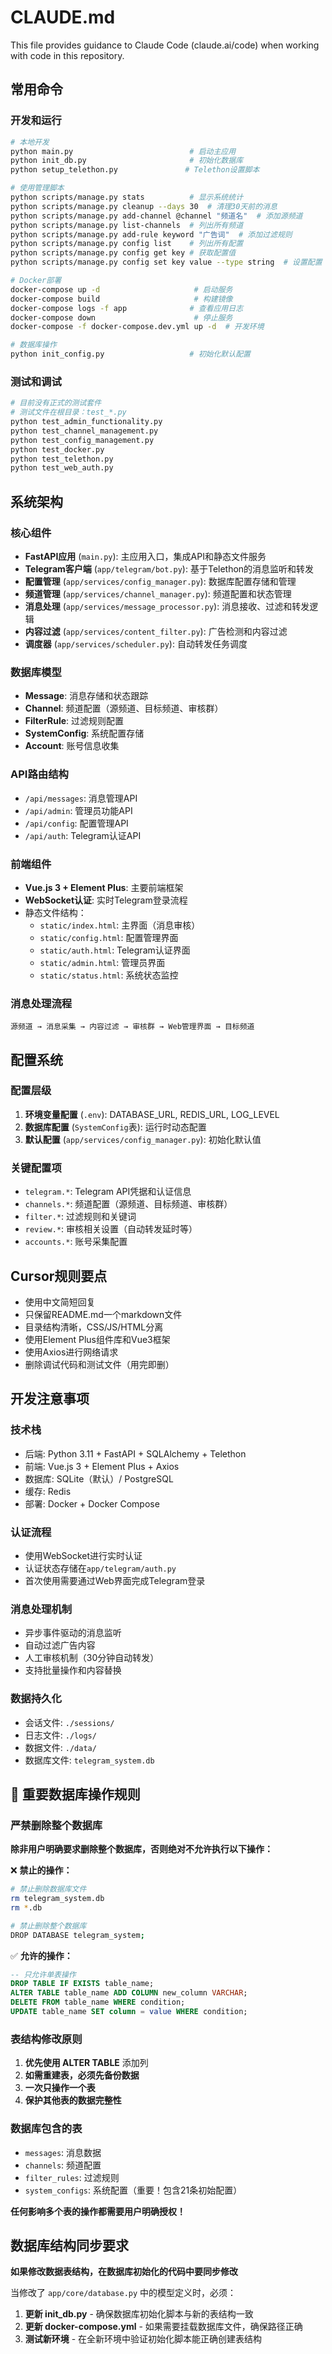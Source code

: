 # CLAUDE.md

This file provides guidance to Claude Code (claude.ai/code) when working with code in this repository.

## 常用命令

### 开发和运行
```bash
# 本地开发
python main.py                          # 启动主应用
python init_db.py                       # 初始化数据库
python setup_telethon.py               # Telethon设置脚本

# 使用管理脚本
python scripts/manage.py stats          # 显示系统统计
python scripts/manage.py cleanup --days 30  # 清理30天前的消息
python scripts/manage.py add-channel @channel "频道名"  # 添加源频道
python scripts/manage.py list-channels  # 列出所有频道
python scripts/manage.py add-rule keyword "广告词"  # 添加过滤规则
python scripts/manage.py config list    # 列出所有配置
python scripts/manage.py config get key # 获取配置值
python scripts/manage.py config set key value --type string  # 设置配置

# Docker部署
docker-compose up -d                     # 启动服务
docker-compose build                     # 构建镜像
docker-compose logs -f app              # 查看应用日志
docker-compose down                      # 停止服务
docker-compose -f docker-compose.dev.yml up -d  # 开发环境

# 数据库操作
python init_config.py                   # 初始化默认配置
```

### 测试和调试
```bash
# 目前没有正式的测试套件
# 测试文件在根目录：test_*.py
python test_admin_functionality.py
python test_channel_management.py
python test_config_management.py
python test_docker.py
python test_telethon.py
python test_web_auth.py
```

## 系统架构

### 核心组件
- **FastAPI应用** (`main.py`): 主应用入口，集成API和静态文件服务
- **Telegram客户端** (`app/telegram/bot.py`): 基于Telethon的消息监听和转发
- **配置管理** (`app/services/config_manager.py`): 数据库配置存储和管理
- **频道管理** (`app/services/channel_manager.py`): 频道配置和状态管理
- **消息处理** (`app/services/message_processor.py`): 消息接收、过滤和转发逻辑
- **内容过滤** (`app/services/content_filter.py`): 广告检测和内容过滤
- **调度器** (`app/services/scheduler.py`): 自动转发任务调度

### 数据库模型
- **Message**: 消息存储和状态跟踪
- **Channel**: 频道配置（源频道、目标频道、审核群）
- **FilterRule**: 过滤规则配置
- **SystemConfig**: 系统配置存储
- **Account**: 账号信息收集

### API路由结构
- `/api/messages`: 消息管理API
- `/api/admin`: 管理员功能API
- `/api/config`: 配置管理API
- `/api/auth`: Telegram认证API

### 前端组件
- **Vue.js 3 + Element Plus**: 主要前端框架
- **WebSocket认证**: 实时Telegram登录流程
- 静态文件结构：
  - `static/index.html`: 主界面（消息审核）
  - `static/config.html`: 配置管理界面
  - `static/auth.html`: Telegram认证界面
  - `static/admin.html`: 管理员界面
  - `static/status.html`: 系统状态监控

### 消息处理流程
```
源频道 → 消息采集 → 内容过滤 → 审核群 → Web管理界面 → 目标频道
```

## 配置系统

### 配置层级
1. **环境变量配置** (`.env`): DATABASE_URL, REDIS_URL, LOG_LEVEL
2. **数据库配置** (`SystemConfig`表): 运行时动态配置
3. **默认配置** (`app/services/config_manager.py`): 初始化默认值

### 关键配置项
- `telegram.*`: Telegram API凭据和认证信息
- `channels.*`: 频道配置（源频道、目标频道、审核群）
- `filter.*`: 过滤规则和关键词
- `review.*`: 审核相关设置（自动转发延时等）
- `accounts.*`: 账号采集配置

## Cursor规则要点

- 使用中文简短回复
- 只保留README.md一个markdown文件
- 目录结构清晰，CSS/JS/HTML分离
- 使用Element Plus组件库和Vue3框架
- 使用Axios进行网络请求
- 删除调试代码和测试文件（用完即删）

## 开发注意事项

### 技术栈
- 后端: Python 3.11 + FastAPI + SQLAlchemy + Telethon
- 前端: Vue.js 3 + Element Plus + Axios
- 数据库: SQLite（默认）/ PostgreSQL
- 缓存: Redis
- 部署: Docker + Docker Compose

### 认证流程
- 使用WebSocket进行实时认证
- 认证状态存储在`app/telegram/auth.py`
- 首次使用需要通过Web界面完成Telegram登录

### 消息处理机制
- 异步事件驱动的消息监听
- 自动过滤广告内容
- 人工审核机制（30分钟自动转发）
- 支持批量操作和内容替换

### 数据持久化
- 会话文件: `./sessions/`
- 日志文件: `./logs/`
- 数据文件: `./data/`
- 数据库文件: `telegram_system.db`

## 🚨 重要数据库操作规则

### 严禁删除整个数据库
**除非用户明确要求删除整个数据库，否则绝对不允许执行以下操作：**

❌ **禁止的操作：**
```bash
# 禁止删除数据库文件
rm telegram_system.db
rm *.db

# 禁止删除整个数据库
DROP DATABASE telegram_system;
```

✅ **允许的操作：**
```sql
-- 只允许单表操作
DROP TABLE IF EXISTS table_name;
ALTER TABLE table_name ADD COLUMN new_column VARCHAR;
DELETE FROM table_name WHERE condition;
UPDATE table_name SET column = value WHERE condition;
```

### 表结构修改原则
1. **优先使用 ALTER TABLE** 添加列
2. **如需重建表，必须先备份数据**
3. **一次只操作一个表**
4. **保护其他表的数据完整性**

### 数据库包含的表
- `messages`: 消息数据
- `channels`: 频道配置
- `filter_rules`: 过滤规则
- `system_configs`: 系统配置（重要！包含21条初始配置）

**任何影响多个表的操作都需要用户明确授权！**

## 数据库结构同步要求

**如果修改数据表结构，在数据库初始化的代码中要同步修改**

当修改了 `app/core/database.py` 中的模型定义时，必须：

1. **更新 init_db.py** - 确保数据库初始化脚本与新的表结构一致
2. **更新 docker-compose.yml** - 如果需要挂载数据库文件，确保路径正确
3. **测试新环境** - 在全新环境中验证初始化脚本能正确创建表结构